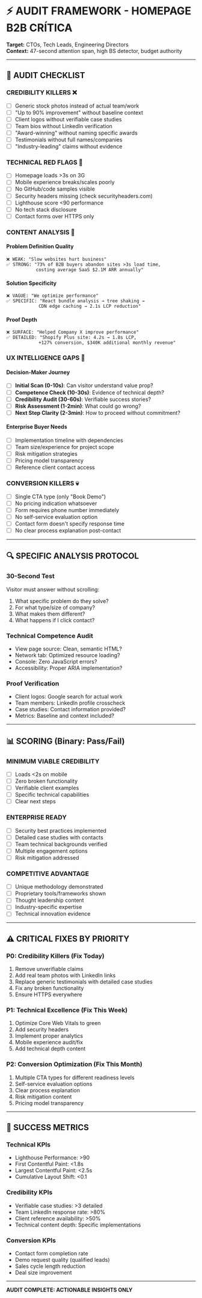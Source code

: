 # ⚡ AUDIT FRAMEWORK - HOMEPAGE B2B CRÍTICA

**Target:** CTOs, Tech Leads, Engineering Directors  
**Context:** 47-second attention span, high BS detector, budget authority

---

## 🎯 AUDIT CHECKLIST

### **CREDIBILITY KILLERS** ❌

- [ ] Generic stock photos instead of actual team/work
- [ ] "Up to 90% improvement" without baseline context
- [ ] Client logos without verifiable case studies
- [ ] Team bios without LinkedIn verification
- [ ] "Award-winning" without naming specific awards
- [ ] Testimonials without full names/companies
- [ ] "Industry-leading" claims without evidence

### **TECHNICAL RED FLAGS** 🚨

- [ ] Homepage loads >3s on 3G
- [ ] Mobile experience breaks/scales poorly
- [ ] No GitHub/code samples visible
- [ ] Security headers missing (check securityheaders.com)
- [ ] Lighthouse score <90 performance
- [ ] No tech stack disclosure
- [ ] Contact forms over HTTPS only

### **CONTENT ANALYSIS** 📝

#### **Problem Definition Quality**

```
❌ WEAK: "Slow websites hurt business"
✅ STRONG: "73% of B2B buyers abandon sites >3s load time,
           costing average SaaS $2.1M ARR annually"
```

#### **Solution Specificity**

```
❌ VAGUE: "We optimize performance"
✅ SPECIFIC: "React bundle analysis → tree shaking →
            CDN edge caching → 2.1s LCP reduction"
```

#### **Proof Depth**

```
❌ SURFACE: "Helped Company X improve performance"
✅ DETAILED: "Shopify Plus site: 4.2s → 1.8s LCP,
            +127% conversion, $340K additional monthly revenue"
```

### **UX INTELLIGENCE GAPS** 🧠

#### **Decision-Maker Journey**

- [ ] **Initial Scan (0-10s)**: Can visitor understand value prop?
- [ ] **Competence Check (10-30s)**: Evidence of technical depth?
- [ ] **Credibility Audit (30-60s)**: Verifiable success stories?
- [ ] **Risk Assessment (1-2min)**: What could go wrong?
- [ ] **Next Step Clarity (2-3min)**: How to proceed without commitment?

#### **Enterprise Buyer Needs**

- [ ] Implementation timeline with dependencies
- [ ] Team size/experience for project scope
- [ ] Risk mitigation strategies
- [ ] Pricing model transparency
- [ ] Reference client contact access

### **CONVERSION KILLERS** 💀

- [ ] Single CTA type (only "Book Demo")
- [ ] No pricing indication whatsoever
- [ ] Form requires phone number immediately
- [ ] No self-service evaluation option
- [ ] Contact form doesn't specify response time
- [ ] No clear process explanation post-contact

---

## 🔍 SPECIFIC ANALYSIS PROTOCOL

### **30-Second Test**

Visitor must answer without scrolling:

1. What specific problem do they solve?
2. For what type/size of company?
3. What makes them different?
4. What happens if I click contact?

### **Technical Competence Audit**

- View page source: Clean, semantic HTML?
- Network tab: Optimized resource loading?
- Console: Zero JavaScript errors?
- Accessibility: Proper ARIA implementation?

### **Proof Verification**

- Client logos: Google search for actual work
- Team members: LinkedIn profile crosscheck
- Case studies: Contact information provided?
- Metrics: Baseline and context included?

---

## 📊 SCORING (Binary: Pass/Fail)

### **MINIMUM VIABLE CREDIBILITY**

- [ ] Loads <2s on mobile
- [ ] Zero broken functionality
- [ ] Verifiable client examples
- [ ] Specific technical capabilities
- [ ] Clear next steps

### **ENTERPRISE READY**

- [ ] Security best practices implemented
- [ ] Detailed case studies with contacts
- [ ] Team technical backgrounds verified
- [ ] Multiple engagement options
- [ ] Risk mitigation addressed

### **COMPETITIVE ADVANTAGE**

- [ ] Unique methodology demonstrated
- [ ] Proprietary tools/frameworks shown
- [ ] Thought leadership content
- [ ] Industry-specific expertise
- [ ] Technical innovation evidence

---

## ⚠️ CRITICAL FIXES BY PRIORITY

### **P0: Credibility Killers (Fix Today)**

1. Remove unverifiable claims
2. Add real team photos with LinkedIn links
3. Replace generic testimonials with detailed case studies
4. Fix any broken functionality
5. Ensure HTTPS everywhere

### **P1: Technical Excellence (Fix This Week)**

1. Optimize Core Web Vitals to green
2. Add security headers
3. Implement proper analytics
4. Mobile experience audit/fix
5. Add technical depth content

### **P2: Conversion Optimization (Fix This Month)**

1. Multiple CTA types for different readiness levels
2. Self-service evaluation options
3. Clear process explanation
4. Risk mitigation content
5. Pricing model transparency

---

## 🎯 SUCCESS METRICS

### **Technical KPIs**

- Lighthouse Performance: >90
- First Contentful Paint: <1.8s
- Largest Contentful Paint: <2.5s
- Cumulative Layout Shift: <0.1

### **Credibility KPIs**

- Verifiable case studies: >3 detailed
- Team LinkedIn response rate: >80%
- Client reference availability: >50%
- Technical content depth: Specific implementations

### **Conversion KPIs**

- Contact form completion rate
- Demo request quality (qualified leads)
- Sales cycle length reduction
- Deal size improvement

---

**AUDIT COMPLETE: ACTIONABLE INSIGHTS ONLY**
